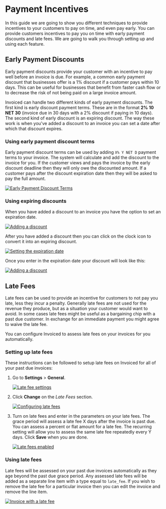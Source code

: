 # Payment Incentives

In this guide we are going to show you different techniques to provide incentives to your customers to pay on time, and even pay early. You can provide customers incentives to pay you on time with early payment discounts and late fees. We are going to walk you through setting up and using each feature.

## Early Payment Discounts

Early payment discounts provide your customer with an incentive to pay well before an invoice is due. For example, a common early payment discount that businesses offer is a 1% discount if a customer pays within 10 days. This can be useful for businesses that benefit from faster cash flow or to decrease the risk of not being paid on a large invoice amount.

Invoiced can handle two different kinds of early payment discounts. The first kind is early discount payment terms. These are in the format **2% 10 NET 30** (invoice due in 30 days with a 2% discount if paying in 10 days). The second kind of early discount is an expiring discount. The way these work is when you've added a discount to an invoice you can set a date after which that discount expires.

### Using early payment discount terms

Early payment discount terms can be used by adding `X% Y NET D` payment terms to your invoice. The system will calculate and add the discount to the invoice for you. If the customer views and pays the invoice by the early discount deadline then they will only owe the discounted amount. If a customer pays after the discount expiration date then they will be asked to pay the full amount.

[![Early Payment Discount Terms](../img/early-payment-discount-terms.png)](../img/early-payment-discount-terms.png)

### Using expiring discounts

When you have added a discount to an invoice you have the option to set an expiration date.

[![Adding a discount](../img/expiring-discount-1.png)](../img/expiring-discount-1.png)

After you have added a discount then you can click on the clock icon to convert it into an expiring discount.

[![Setting the expiration date](../img/expiring-discount-2.png)](../img/expiring-discount-2.png)

Once you enter in the expiration date your discount will look like this:

[![Adding a discount](../img/expiring-discount-3.png)](../img/expiring-discount-3.png)

## Late Fees

Late fees can be used to provide an incentive for customers to not pay you late, less they incur a penalty. Generally late fees are not used for the revenue they produce, but as a situation your customer would want to avoid. In some cases late fees might be useful as a bargaining chip with a past due customer. In exchange for an immediate payment you might agree to waive the late fee.

You can configure Invoiced to assess late fees on your invoices for you automatically.

### Setting up late fees

These instructions can be followed to setup late fees on Invoiced for all of your past due invoices:

1. Go to **Settings** > **General**.

   [![Late fee settings](../img/late-fees-1.png)](../img/late-fees-1.png)

2. Click **Change** on the *Late Fees* section.

   [![Configuring late fees](../img/late-fees-2.png)](../img/late-fees-2.png)

3. Turn on late fees and enter in the parameters on your late fees. The grace period will assess a late fee X days after the invoice is past due. You can assess a percent or flat amount for a late fee. The recurring setting will allow you to assess the same late fee repeatedly every Y days. Click **Save** when you are done.

   [![Late fees enabled](../img/late-fees-3.png)](../img/late-fees-3.png)

### Using late fees

Late fees will be assessed on your past due invoices automatically as they age beyond the past due grace period. Any assessed late fees will be added as a separate line item with a type equal to `late_fee`. If you wish to remove the late fee for a particular invoice then you can edit the invoice and remove the line item.

[![Invoice with a late fee](../img/invoice-with-late-fee.png)](../img/invoice-with-late-fee.png)